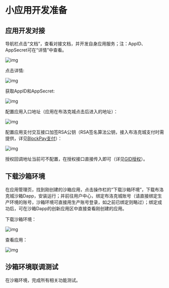 # 小应用开发准备

## 应用开发对接

导航栏点击“文档”，查看对接文档，并开发自身应用服务；注：AppID、AppSecret可在“详情”中查看。

![img](/blockcity/img/d-3-1.png)

点击详情:

![img](/blockcity/img/d-3-2.png)

获取AppID和AppSecret:

![img](/blockcity/img/d-3-3.png)

配置应用入口地址（应用在布洛克城点击后进入的地址）：

![img](/blockcity/img/d-3-4.png)

配置应用支付交互接口加签RSA公钥（RSA签名算法公钥，接入布洛克城支付时需提供，详见[BlockPay支付](capacity.html#blockpay支付)）：

![img](/blockcity/img/d-3-5.png)

授权回调地址当前可不配置，在授权接口直接传入即可（详见[GID授权](capacity.html#gid授权)）。

## 下载沙箱环境

在应用管理页，找到刚创建的沙箱应用，点击操作栏的“下载沙箱环境”，下载布洛克城沙箱Dapp，安装运行；并前往用户中心，绑定布洛克城账号（请直接绑定生产环境的账号，沙箱环境可直接用生产账号登录，如之前已绑定则略过）；绑定成功后，可在沙箱Dapp的创新应用区中直接查看刚创建的应用。

下载沙箱环境：

![img](/blockcity/img/d-3-6.png)

查看应用：

![img](/blockcity/img/d-3-7.png)

## 沙箱环境联调测试

在沙箱环境，完成所有相关功能测试。
